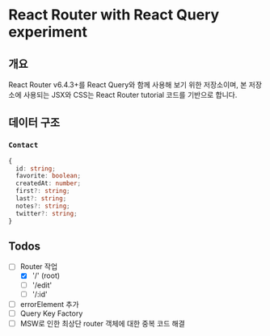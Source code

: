 # React Router with React Query experiment

## 개요

React Router v6.4.3+를 React Query와 함께 사용해 보기 위한 저장소이며, 본 저장소에 사용되는 JSX와 CSS는 React Router tutorial 코드를 기반으로 합니다.

## 데이터 구조

### `Contact`

```typescript
{
  id: string;
  favorite: boolean;
  createdAt: number;
  first?: string;
  last?: string;
  notes?: string;
  twitter?: string;
}
```

## Todos

- [ ] Router 작업
  - [x] '/' (root)
  - [ ] '/edit'
  - [ ] '/:id'
- [ ] errorElement 추가
- [ ] Query Key Factory
- [ ] MSW로 인한 최상단 router 객체에 대한 중복 코드 해결
